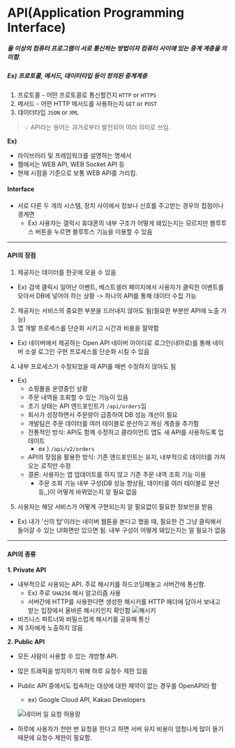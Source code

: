 # API(Application Programming Interface)

##### 둘 이상의 컴퓨터 프로그램이 서로 통신하는 방법이자 컴퓨터 사이에 있는 중계 계층을 의미함.

##### Ex) 프로토콜, 메서드, 데이터타입 등이 정의된 중계계층

1. 프로토콜 - 어떤 프로토콜로 통신할건지 `HTTP` or `HTTPS`
2. 메서드 - 어떤 HTTP 메서드를 사용하는지 `GET` or `POST`
3. 데이터타입 `JSON` or `XML`

> 💡 API라는 용어는 과거로부터 발전되어 여러 의미로 쓰임.

**Ex)**

- 라이브러리 및 프레임워크를 설명하는 명세서
- 웹에서는 WEB API, WEB Socket API 등
- 현재 시점을 기준으로 보통 WEB API를 가리킴.

#### Interface

- 서로 다른 두 개의 시스템, 장치 사이에서 정보나 신호를 주고받는 경우의 접점이나 경계면
  - Ex)
    사용자는 갤럭시 휴대폰의 내부 구조가 어떻게 돼있는지는 모르지만 블루투스 버튼을 누르면 블루투스 기능을 이용할 수 있음

---

#### API의 장점

1. 제공자는 데이터를 한곳에 모을 수 있음

- Ex) 검색 클릭시 일어난 이벤트, 베스트셀러 페이지에서 사용자가 클릭한 이벤트를 모아서 DB에 넣어야 하는 상황 -> 하나의 API를 통해 데이터 수집 가능

2. 제공자는 서비스의 중요한 부분을 드러내지 않아도 됨(필요한 부분만 API에 노출 가능)
3. 앱 개발 프로세스를 단순화 시키고 시간과 비용을 절약함

- Ex) 네이버에서 제공하는 Open API 네이버 아이디로 로그인(네아로)를 통해 네이버 소셜 로그인 구현 프로세스를 단순화 시킬 수 있음

4. 내부 프로세스가 수정되었을 때 API를 매번 수정하지 않아도 됨

- Ex)
  - 쇼핑몰을 운영중인 상황
  - 주문 내역을 조회할 수 있는 기능이 있음
  - 초기 상태는 API 엔드포인트가 `/api/orders`임
  - 회사가 성장하면서 주문량이 급증하여 DB 성능 개선이 필요
  - 개발팀은 주문 데이터를 여러 테이블로 분산하고 캐싱 계층을 추가함
  - 전통적인 방식: API도 함께 수정하고 클라이언트 앱도 새 API를 사용하도록 업데이트
    - ex ) `/api/v2/orders`
  - API의 장점을 활용한 방식: 기존 엔드포인트는 유지, 내부적으로 데이터를 가져오는 로직만 수정
  - 결론: 사용자는 앱 업데이트를 하지 않고 기존 주문 내역 조회 기능 이용
    - 주문 조회 기능 내부 구성(DB 성능 향상됨, 데이터를 여러 테이블로 분산 등,,)이 어떻게 바뀌었는지 알 필요 없음

5. 사용자는 해당 서비스가 어떻게 구현되는지 알 필요없이 필요한 정보만을 받음

- Ex) 내가 '신의 탑'이라는 네이버 웹툰을 본다고 했을 때, 필요한 건 그냥 클릭해서 들어갈 수 있는 UI화면만 있으면 됨. 내부 구성이 어떻게 돼있는지는 알 필요가 없음

---

#### API의 종류

**1. Private API**

- 내부적으로 사용되는 API. 주로 해시키를 하드코딩해놓고 서버간에 통신함.
  - Ex) 주로 `SHA256` 해시 알고리즘 사용
  - 서버간에 HTTP를 사용한다면 생성한 해시키를 HTTP 헤더에 담아서 보내고 받는 입장에서 올바른 해시키인지 확인함
    ![해시키](<스크린샷 2024-09-30 오후 11.59.06.png>)
- 비즈니스 파트너와 비밀스럽게 해시키를 공유해 통신
- 제 3자에게 노출하지 않음

**2. Public API**

- 모든 사람이 사용할 수 있는 개방형 API.
- 많은 트래픽을 방지하기 위해 하루 요청수 제한 있음
- Public API 중에서도 접속하는 대상에 대한 제약이 없는 경우를 OpenAPI라 함

  - ex) Google Cloud API, Kakao Developers

  ![네이버 일 요청 허용량](<스크린샷 2024-09-30 오후 11.46.33.png>)

- 하루에 사용자가 천만 번 요청을 한다고 하면 서버 유지 비용이 엄청나게 많이 들기때문에 요청수 제한이 필요함.
